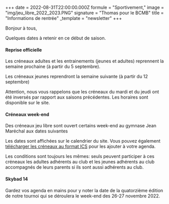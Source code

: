 +++
date = 2022-08-31T22:00:00.000Z
formule = "Sportivement,"
image = "img/jeu_libre_2022_2023.PNG"
signature = "Thomas pour le BCMB"
title = "Informations de rentrée"
_template = "newsletter"
+++

Bonjour à tous,

Quelques dates à retenir en ce début de saison.

#### Reprise officielle

Les créneaux adultes et les entrainements (jeunes et adultes) reprennent la semaine prochaine (à partir du 5 septembre). 

Les créneaux jeunes reprendront la semaine suivante (à partir du 12 septembre)

Attention, nous vous rappelons que les créneaux du mardi et du jeudi ont été inversés par rapport aux saisons précédentes. Les horaires sont disponible sur le site.

#### Créneaux week-end

Des créneaux jeu libre sont ouvert certains week-end au gymnase Jean Maréchal aux dates suivantes 

Les dates sont affichées sur le calendrier du site. Vous pouvez également [télécharger les créneaux au format ICS](bad-montigny.fr/docs/creneaux_jeu_libre_weekend_2022_2023.ics) pour les ajouter à votre agenda.

Les conditions sont toujours les mêmes: seuls peuvent participer à ces créneaux les adultes adhérents au club et les jeunes adhérents au club accompagnés de leurs parents si ils sont aussi adhérents au club.

#### Skybad 14

Gardez vos agenda en mains pour y noter la date de la quatorzième édition de notre tournoi qui se déroulera le week-end des 26-27 novembre 2022.
